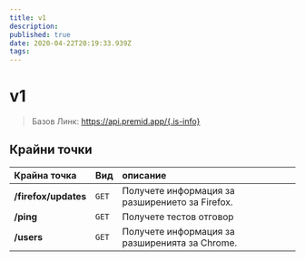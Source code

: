 ```yaml
---
title: v1
description:
published: true
date: 2020-04-22T20:19:33.939Z
tags:
---
```


# v1

> Базов Линк: https://api.premid.app/{.is-info}


## Крайни точки

<table>
  <thead>
    <tr>
      <th style="text-align:left">Крайна точка</th>
      <th style="text-align:left">Вид</th>
      <th style="text-align:left">описание</th>
    </tr>
  </thead>
  <tbody>
    <tr>
      <td style="text-align:left"><b>/firefox/updates</b>
      </td>
      <td style="text-align:left"><code>GET</code></td>
      <td style="text-align:left">Получете информация за разширението за Firefox.</td>
    </tr>
    <tr>
      <td style="text-align:left"><b>/ping</b>
      </td>
      <td style="text-align:left"><code>GET</code></td>
      <td style="text-align:left">Получете тестов отговор</td>
    </tr>
    <tr>
      <td style="text-align:left"><b>/users</b>
      </td>
      <td style="text-align:left"><code>GET</code></td>
      <td style="text-align:left">Получете информация за разширенията за Chrome.</td>
    </tr>
  </tbody>
</table>

